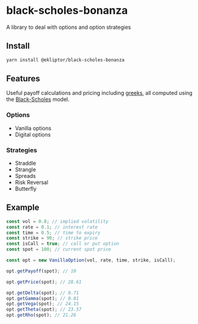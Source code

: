 # black-scholes-bonanza

A library to deal with options and option strategies

## Install

```bash
yarn install @ekliptor/black-scholes-bonanza
```

## Features

Useful payoff calculations and pricing including [greeks](<https://en.wikipedia.org/wiki/Greeks_(finance)>), all computed using the [Black-Scholes](https://en.wikipedia.org/wiki/Black%E2%80%93Scholes_model) model.

### Options

-   Vanilla options
-   Digital options

### Strategies

-   Straddle
-   Strangle
-   Spreads
-   Risk Reversal
-   Butterfly

## Example

```js
const vol = 0.8; // implied volatility
const rate = 0.1; // interest rate
const time = 0.5; // time to expiry
const strike = 90; // strike price
const isCall = true; // call or put option
const spot = 100; // current spot price

const opt = new VanillaOption(vol, rate, time, strike, isCall);

opt.getPayoff(spot); // 10

opt.getPrice(spot); // 28.61

opt.getDelta(spot); // 0.71
opt.getGamma(spot); // 0.01
opt.getVega(spot); // 24.15
opt.getTheta(spot); // 23.57
opt.getRho(spot); // 21.26
```
